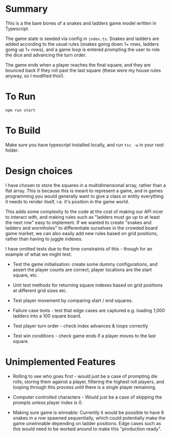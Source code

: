 # Summary

This is a the bare bones of a snakes and ladders game model written in Typescript.

The game state is seeded via config in `index.ts`. Snakes and ladders are added according to the usual rules (snakes going down 1+ rows, ladders going up 1+ rows), and a game loop is entered prompting the user to role the dice and advancing the turn order.

The game ends when a player reaches the final square, and they are bounced back if they roll past the last square (these were my house rules anyway, so I modified this!).

# To Run
`npm run start`

# To Build
Make sure you have typescript installed locally, and run `tsc -w` in your root folder.


# Design choices

I have chosen to store the squares in a multidimensional array, rather than a flat array. This is because this is meant to represent a game, and in games programming you would generally want to give a class or entity everything it needs to render itself, i.e. it's position in the game world. 

This adds some complexity to the code at the cost of making our API nicer to interact with, and making rules such as "ladders must go up to at least the next row" easy to implement. If we wanted to create "snakes and ladders and wormholes" to differentiate ourselves in the crowded board game market, we can also easily add new rules based on grid positions, rather than having to juggle indexes.

I have omitted tests due to the time constraints of this - though for an example of what we might test:

- Test the game initialisation: create some dummy configurations, and assert the player counts are correct, player locations are the start square, etc.

- Unit test methods for returning square indexes based on grid positions at different grid sizes etc.

- Test player movement by comparing start / end squares.

- Failure case tests - test that edge cases are captured e.g. loading 1,000 ladders into a 100 square board.

- Test player turn order - check index advances & loops correctly

- Test win conditions - check game ends if a player moves to the last square.


# Unimplemented Features

- Rolling to see who goes first - would just be a case of prompting die rolls, storing them against a player, filtering the highest roll players, and looping through this process until there is a single player remaining.

- Computer controlled characters - Would just be a case of skipping the prompts unless player index is 0.

- Making sure game is winnable: Currently it would be possible to have 6 snakes in a row spawned sequentially, which could potentially make the game unwinnable depending on ladder positions. Edge cases such as this would need to be worked around to make this "production ready".

